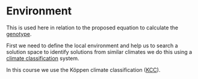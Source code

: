 # Environment

This is used here in relation to the proposed equation to calculate the [genotype].

First we need to define the local environment and help us to search a solution space to identify solutions from similar climates we do this using a [climate classification] system.

In this course we use the Köppen climate classification ([KCC]).


<!--- links---> 
[genotype]: /
[climate classification]: https://en.wikipedia.org/wiki/Climate_classification
[KCC]: https://en.wikipedia.org/wiki/K%C3%B6ppen_climate_classification
[TCC]: https://en.wikipedia.org/wiki/Trewartha_climate_classification
